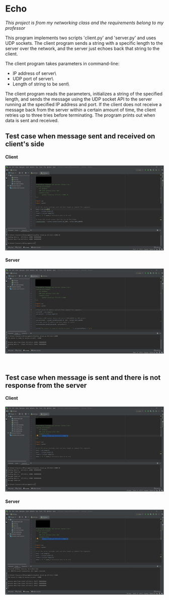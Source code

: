 # Echo
_This project is from my networking class and the requirements belong to my professor_

This program implements two scripts 'client.py' and 'server.py' and uses UDP sockets. 
The client program sends a string with a specific length to the server over
the network, and the server just echoes back that string to the client.

The client program takes parameters in command-line:

- IP address of server\
- UDP port of server\
- Length of string to be sent\

The client program reads the parameters, initializes a string of the specified length, 
and sends the message using the UDP socket API to the server running at the specified IP address
and port. If the client does not receive a message back from the server within a certain amount 
of time, the client retries up to three tries before terminating. The program prints out when 
data is sent and received.

## Test case when message sent and received on client's side
#### Client
![clientT1](clientT1.png)
#### Server
![serverT1](serverT1.png)

<br>

## Test case when message is sent and there is not response from the server
#### Client
![clientT2](clientT2.png)
#### Server
![serverT2](serverT2.png)


